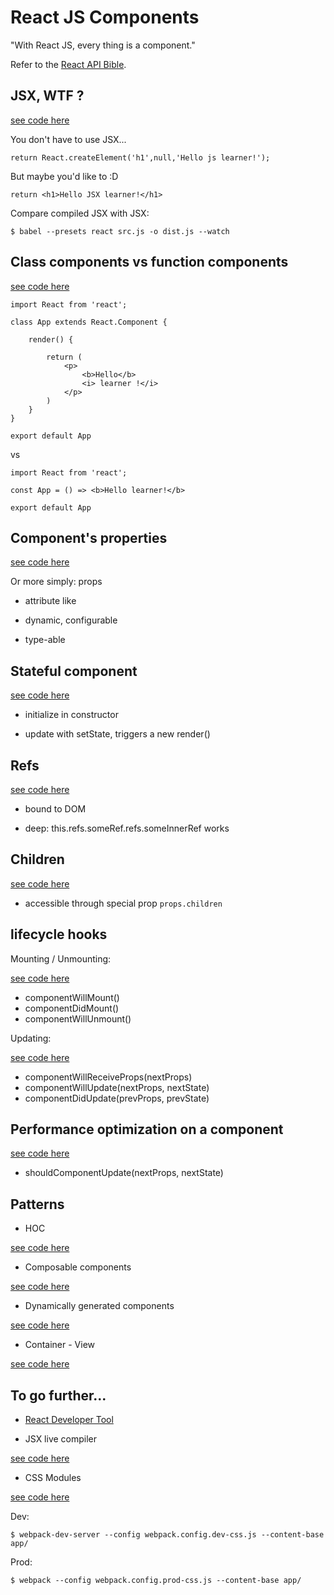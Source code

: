 # React JS Components

"With React JS, every thing is a component."

Refer to the [React API Bible](https://facebook.github.io/react/docs/top-level-api.html).


## JSX, WTF ?

[see code here](./src/app01.js)

You don't have to use JSX...

```
return React.createElement('h1',null,'Hello js learner!');
```

But maybe you'd like to :D

```
return <h1>Hello JSX learner!</h1>
```

Compare compiled JSX with JSX:
```
$ babel --presets react src.js -o dist.js --watch
```


## Class components vs function components

[see code here](./src/app02.js)

```
import React from 'react';

class App extends React.Component {

	render() {

		return (
			<p>
				<b>Hello</b>
				<i> learner !</i>
			</p>
		)
	}
}

export default App
```

vs

```
import React from 'react';

const App = () => <b>Hello learner!</b>

export default App
```


## Component's properties

[see code here](./src/app03.js)

Or more simply: props

* attribute like

* dynamic, configurable

* type-able



## Stateful component

[see code here](./src/app04.js)

* initialize in constructor

* update with setState, triggers a new render()



## Refs

[see code here](./src/app05.js)

* bound to DOM

* deep: this.refs.someRef.refs.someInnerRef works



## Children

[see code here](./src/app06.js)

* accessible through special prop `props.children`


## lifecycle hooks

Mounting / Unmounting:

[see code here](./src/app07.js)

* componentWillMount()
* componentDidMount()
* componentWillUnmount()

Updating: 

[see code here](./src/app08.js)

* componentWillReceiveProps(nextProps)
* componentWillUpdate(nextProps, nextState)
* componentDidUpdate(prevProps, prevState)


## Performance optimization on a component

[see code here](./src/app09.js)

* shouldComponentUpdate(nextProps, nextState)


## Patterns

* HOC

[see code here](./src/app10.js)

* Composable components

[see code here](./src/app11.js)

* Dynamically generated components

[see code here](./src/app12.js)

* Container - View

[see code here](./src/app13.js)


## To go further...

* [React Developer Tool](https://chrome.google.com/webstore/detail/react-developer-tools/fmkadmapgofadopljbjfkapdkoienihi)

* JSX live compiler

[see code here](./src/app14.js)

* CSS Modules

[see code here](./src/app15.js)

Dev:
```
$ webpack-dev-server --config webpack.config.dev-css.js --content-base app/
```

Prod:
```
$ webpack --config webpack.config.prod-css.js --content-base app/
```



